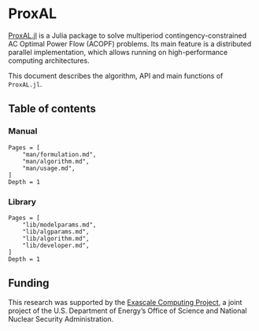 # ProxAL

[ProxAL.jl](https://github.com/exanauts/ProxAL.jl) is a Julia package to solve multiperiod contingency-constrained AC Optimal Power Flow (ACOPF) problems. Its main feature is a distributed parallel implementation, which allows running on high-performance computing architectures. 

This document describes the algorithm, API and main functions of `ProxAL.jl`.

## Table of contents

### Manual

```@contents
Pages = [
    "man/formulation.md",
    "man/algorithm.md",
    "man/usage.md",
]
Depth = 1
```

### Library

```@contents
Pages = [
    "lib/modelparams.md",
    "lib/algparams.md",
    "lib/algorithm.md",
    "lib/developer.md",
]
Depth = 1
```

## Funding

This research was supported by the [Exascale Computing Project](https://www.exascaleproject.org/), a joint project of the U.S. Department of Energy’s Office of Science and National Nuclear Security Administration.
